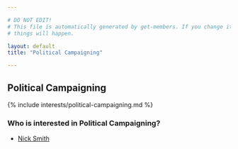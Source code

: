 ```yaml
---

# DO NOT EDIT!
# This file is automatically generated by get-members. If you change it, bad
# things will happen.

layout: default
title: "Political Campaigning"

---
```


## Political Campaigning

{% include interests/political-campaigning.md %}

### Who is interested in Political Campaigning?


* [Nick Smith](/members/nick-smith.html)
